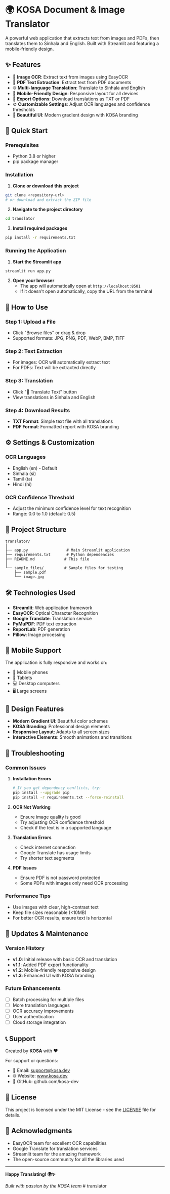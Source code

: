 # 🌍 KOSA Document & Image Translator

A powerful web application that extracts text from images and PDFs, then translates them to Sinhala and English. Built with Streamlit and featuring a mobile-friendly design.

## ✨ Features

- 📸 **Image OCR**: Extract text from images using EasyOCR
- 📄 **PDF Text Extraction**: Extract text from PDF documents
- 🌐 **Multi-language Translation**: Translate to Sinhala and English
- 📱 **Mobile-Friendly Design**: Responsive layout for all devices
- 💾 **Export Options**: Download translations as TXT or PDF
- ⚙️ **Customizable Settings**: Adjust OCR languages and confidence thresholds
- 🎨 **Beautiful UI**: Modern gradient design with KOSA branding

## 🚀 Quick Start

### Prerequisites

- Python 3.8 or higher
- pip package manager

### Installation

1. **Clone or download this project**
```bash
git clone <repository-url>
# or download and extract the ZIP file
```

2. **Navigate to the project directory**
```bash
cd translator
```

3. **Install required packages**
```bash
pip install -r requirements.txt
```

### Running the Application

1. **Start the Streamlit app**
```bash
streamlit run app.py
```

2. **Open your browser**
   - The app will automatically open at `http://localhost:8501`
   - If it doesn't open automatically, copy the URL from the terminal

## 📖 How to Use

### Step 1: Upload a File
- Click "Browse files" or drag & drop
- Supported formats: JPG, PNG, PDF, WebP, BMP, TIFF

### Step 2: Text Extraction
- For images: OCR will automatically extract text
- For PDFs: Text will be extracted directly

### Step 3: Translation
- Click "🔄 Translate Text" button
- View translations in Sinhala and English

### Step 4: Download Results
- **TXT Format**: Simple text file with all translations
- **PDF Format**: Formatted report with KOSA branding

## ⚙️ Settings & Customization

### OCR Languages
- English (en) - Default
- Sinhala (si)
- Tamil (ta)
- Hindi (hi)

### OCR Confidence Threshold
- Adjust the minimum confidence level for text recognition
- Range: 0.0 to 1.0 (default: 0.5)

## 📁 Project Structure

```
translator/
│
├── app.py                 # Main Streamlit application
├── requirements.txt       # Python dependencies
├── README.md             # This file
│
└── sample_files/         # Sample files for testing
    ├── sample.pdf
    └── image.jpg
```

## 🛠️ Technologies Used

- **Streamlit**: Web application framework
- **EasyOCR**: Optical Character Recognition
- **Google Translate**: Translation service
- **PyMuPDF**: PDF text extraction
- **ReportLab**: PDF generation
- **Pillow**: Image processing

## 📱 Mobile Support

The application is fully responsive and works on:
- 📱 Mobile phones
- 📱 Tablets
- 💻 Desktop computers
- 🖥️ Large screens

## 🎨 Design Features

- **Modern Gradient UI**: Beautiful color schemes
- **KOSA Branding**: Professional design elements
- **Responsive Layout**: Adapts to all screen sizes
- **Interactive Elements**: Smooth animations and transitions

## 🐛 Troubleshooting

### Common Issues

1. **Installation Errors**
   ```bash
   # If you get dependency conflicts, try:
   pip install --upgrade pip
   pip install -r requirements.txt --force-reinstall
   ```

2. **OCR Not Working**
   - Ensure image quality is good
   - Try adjusting OCR confidence threshold
   - Check if the text is in a supported language

3. **Translation Errors**
   - Check internet connection
   - Google Translate has usage limits
   - Try shorter text segments

4. **PDF Issues**
   - Ensure PDF is not password protected
   - Some PDFs with images only need OCR processing

### Performance Tips

- Use images with clear, high-contrast text
- Keep file sizes reasonable (<10MB)
- For better OCR results, ensure text is horizontal

## 🔄 Updates & Maintenance

### Version History
- **v1.0**: Initial release with basic OCR and translation
- **v1.1**: Added PDF export functionality
- **v1.2**: Mobile-friendly responsive design
- **v1.3**: Enhanced UI with KOSA branding

### Future Enhancements
- [ ] Batch processing for multiple files
- [ ] More translation languages
- [ ] OCR accuracy improvements
- [ ] User authentication
- [ ] Cloud storage integration

## 📞 Support

Created by **KOSA** with ❤️

For support or questions:
- 📧 Email: support@kosa.dev
- 🌐 Website: www.kosa.dev
- 📱 GitHub: github.com/kosa-dev

## 📄 License

This project is licensed under the MIT License - see the [LICENSE](LICENSE) file for details.

## 🙏 Acknowledgments

- EasyOCR team for excellent OCR capabilities
- Google Translate for translation services
- Streamlit team for the amazing framework
- The open-source community for all the libraries used

---

**Happy Translating! 🌍✨**

*Built with passion by the KOSA team*
#   t r a n s l a t o r  
 